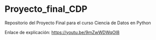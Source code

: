 # Proyecto_final_CDP
Repositorio del Proyecto Final para el curso Ciencia de Datos en Python

Enlace de explicación: https://youtu.be/9mZwWDWqOI8
